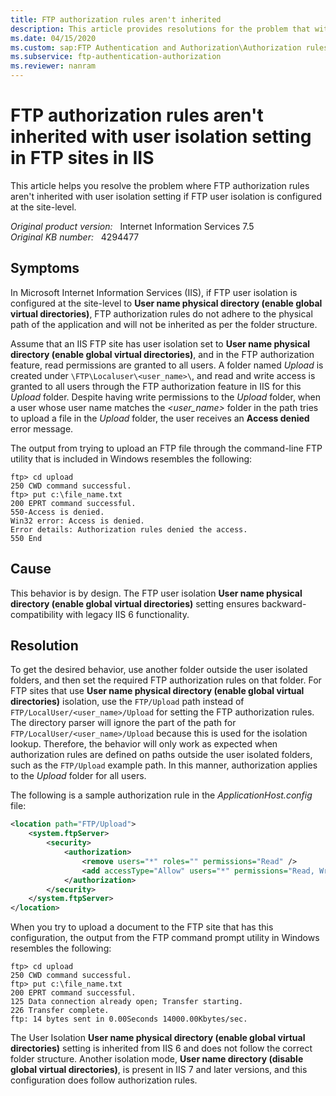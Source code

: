 ```yaml
---
title: FTP authorization rules aren't inherited
description: This article provides resolutions for the problem that with User name physical directory (enable global virtual directories), FTP authorization rules aren't inherited in IIS.
ms.date: 04/15/2020
ms.custom: sap:FTP Authentication and Authorization\Authorization rules and permissions
ms.subservice: ftp-authentication-authorization
ms.reviewer: nanram
---
```

# FTP authorization rules aren't inherited with user isolation setting in FTP sites in IIS

This article helps you resolve the problem where FTP authorization rules aren't inherited with user isolation setting if FTP user isolation is configured at the site-level.

_Original product version:_ &nbsp; Internet Information Services 7.5  
_Original KB number:_ &nbsp; 4294477

## Symptoms

In Microsoft Internet Information Services (IIS), if FTP user isolation is configured at the site-level to **User name physical directory (enable global virtual directories)**, FTP authorization rules do not adhere to the physical path of the application and will not be inherited as per the folder structure.

Assume that an IIS FTP site has user isolation set to **User name physical directory (enable global virtual directories)**, and in the FTP authorization feature, read permissions are granted to all users. A folder named *Upload* is created under `\FTP\Localuser\<user_name>\`, and read and write access is granted to all users through the FTP authorization feature in IIS for this *Upload* folder. Despite having write permissions to the *Upload* folder, when a user whose user name matches the *<user_name>* folder in the path tries to upload a file in the *Upload* folder, the user receives an **Access denied** error message.

The output from trying to upload an FTP file through the command-line FTP utility that is included in Windows resembles the following:

```console
ftp> cd upload  
250 CWD command successful.  
ftp> put c:\file_name.txt  
200 EPRT command successful.  
550-Access is denied.  
Win32 error: Access is denied.  
Error details: Authorization rules denied the access.  
550 End
```

## Cause

This behavior is by design. The FTP user isolation **User name physical directory (enable global virtual directories)** setting ensures backward-compatibility with legacy IIS 6 functionality.

## Resolution

To get the desired behavior, use another folder outside the user isolated folders, and then set the required FTP authorization rules on that folder. For FTP sites that use **User name physical directory (enable global virtual directories)** isolation, use the `FTP/Upload` path instead of `FTP/LocalUser/<user_name>/Upload` for setting the FTP authorization rules. The directory parser will ignore the part of the path for `FTP/LocalUser/<user_name>/Upload` because this is used for the isolation lookup. Therefore, the behavior will only work as expected when authorization rules are defined on paths outside the user isolated folders, such as the `FTP/Upload` example path. In this manner, authorization applies to the *Upload* folder for all users.

The following is a sample authorization rule in the *ApplicationHost.config* file:

```xml
<location path="FTP/Upload">
    <system.ftpServer>
        <security>
            <authorization>
                <remove users="*" roles="" permissions="Read" />
                <add accessType="Allow" users="*" permissions="Read, Write" />
            </authorization>
        </security>
    </system.ftpServer>
</location>
```

When you try to upload a document to the FTP site that has this configuration, the output from the FTP command prompt utility in Windows resembles the following:

```console
ftp> cd upload  
250 CWD command successful.  
ftp> put c:\file_name.txt  
200 EPRT command successful.  
125 Data connection already open; Transfer starting.  
226 Transfer complete.  
ftp: 14 bytes sent in 0.00Seconds 14000.00Kbytes/sec.
```

The User Isolation **User name physical directory (enable global virtual directories)** setting is inherited from IIS 6 and does not follow the correct folder structure. Another isolation mode, **User name directory (disable global virtual directories)**, is present in IIS 7 and later versions, and this configuration does follow authorization rules.
